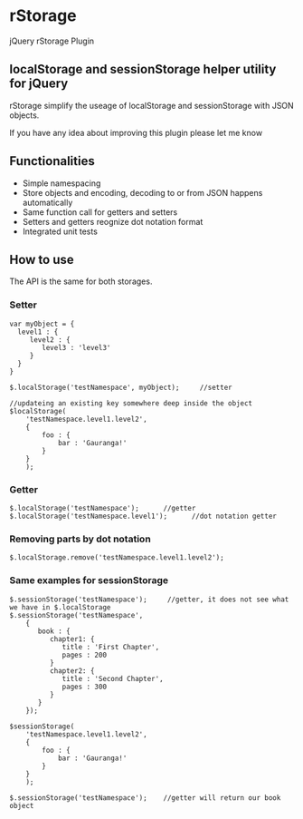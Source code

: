 rStorage
========

jQuery rStorage Plugin

## localStorage and sessionStorage helper utility for jQuery

rStorage simplify the useage of localStorage and sessionStorage with JSON objects.

If you have any idea about improving this plugin please let me know

## Functionalities

* Simple namespacing
* Store objects and encoding, decoding to or from JSON happens automatically
* Same function call for getters and setters
* Setters and getters reognize dot notation format
* Integrated unit tests

## How to use

The API is the same for both storages.

### Setter

    var myObject = {
      level1 : {
         level2 : {
            level3 : 'level3'
         }
      }
    }
    
    $.localStorage('testNamespace', myObject);     //setter

    //updateing an existing key somewhere deep inside the object
    $localStorage(
        'testNamespace.level1.level2',
        {
            foo : {
                bar : 'Gauranga!'
            }
        }
        );

### Getter

    $.localStorage('testNamespace');      //getter
    $.localStorage('testNamespace.level1');      //dot notation getter

### Removing parts by dot notation

    $.localStorage.remove('testNamespace.level1.level2');

### Same examples for sessionStorage

    $.sessionStorage('testNamespace');     //getter, it does not see what we have in $.localStorage
    $.sessionStorage('testNamespace',
        {
           book : {
              chapter1: {
                 title : 'First Chapter',
                 pages : 200
              }
              chapter2: {
                 title : 'Second Chapter',
                 pages : 300
              }
           }
        });

    $sessionStorage(
        'testNamespace.level1.level2',
        {
            foo : {
                bar : 'Gauranga!'
            }
        }
        );

    $.sessionStorage('testNamespace');    //getter will return our book object